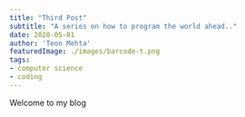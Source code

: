 ```yaml
---
title: "Third Post"
subtitle: "A series on how to program the world ahead.."
date: 2020-05-01
author: 'Teon Mehta'
featuredImage: ./images/barcode-t.png
tags:
- computer science
- coding
---
```


Welcome to my blog